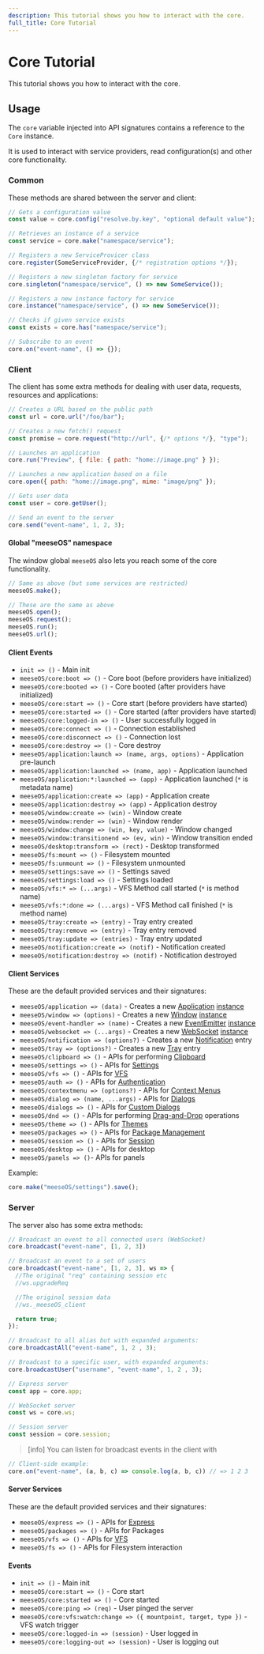 ```yaml
---
description: This tutorial shows you how to interact with the core.
full_title: Core Tutorial
---
```


# Core Tutorial

This tutorial shows you how to interact with the core.

## Usage

The `core` variable injected into API signatures contains a reference to the `Core` instance.

It is used to interact with service providers, read configuration(s) and other core functionality.

### Common

These methods are shared between the server and client:

```javascript
// Gets a configuration value
const value = core.config("resolve.by.key", "optional default value");

// Retrieves an instance of a service
const service = core.make("namespace/service");

// Registers a new ServiceProvicer class
core.register(SomeServiceProvider, {/* registration options */});

// Registers a new singleton factory for service
core.singleton("namespace/service", () => new SomeService());

// Registers a new instance factory for service
core.instance("namespace/service", () => new SomeService());

// Checks if given service exists
const exists = core.has("namespace/service");

// Subscribe to an event
core.on("event-name", () => {});
```

### Client

The client has some extra methods for dealing with user data, requests, resources and applications:

```javascript
// Creates a URL based on the public path
const url = core.url("/foo/bar");

// Creates a new fetch() request
const promise = core.request("http://url", {/* options */}, "type");

// Launches an application
core.run("Preview", { file: { path: "home://image.png" } });

// Launches a new application based on a file
core.open({ path: "home://image.png", mime: "image/png" });

// Gets user data
const user = core.getUser();

// Send an event to the server
core.send("event-name", 1, 2, 3);
```

#### Global "meeseOS" namespace

The window global `meeseOS` also lets you reach some of the core functionality.

```javascript
// Same as above (but some services are restricted)
meeseOS.make();

// These are the same as above
meeseOS.open();
meeseOS.request();
meeseOS.run();
meeseOS.url();
```

#### Client Events

* `init => ()` - Main init
* `meeseOS/core:boot => ()` - Core boot (before providers have initialized)
* `meeseOS/core:booted => ()` - Core booted (after providers have initialized)
* `meeseOS/core:start => ()` - Core start (before providers have started)
* `meeseOS/core:started => ()` - Core started (after providers have started)
* `meeseOS/core:logged-in => ()` - User successfully logged in
* `meeseOS/core:connect => ()` - Connection established
* `meeseOS/core:disconnect => ()` - Connection lost
* `meeseOS/core:destroy => ()` - Core destroy
* `meeseOS/application:launch => (name, args, options)` - Application pre-launch
* `meeseOS/application:launched => (name, app)` - Application launched
* `meeseOS/application:*:launched => (app)` - Application launched (`*` is metadata name)
* `meeseOS/application:create => (app)` - Application create
* `meeseOS/application:destroy => (app)` - Application destroy
* `meeseOS/window:create => (win)` - Window create
* `meeseOS/window:render => (win)` - Window render
* `meeseOS/window:change => (win, key, value)` - Window changed
* `meeseOS/window:transitionend => (ev, win)` - Window transition ended
* `meeseOS/desktop:transform => (rect)` - Desktop transformed
* `meeseOS/fs:mount => ()` - Filesystem mounted
* `meeseOS/fs:unmount => ()` - Filesystem unmounted
* `meeseOS/settings:save => ()` - Settings saved
* `meeseOS/settings:load => ()` - Settings loaded
* `meeseOS/vfs:* => (...args)` - VFS Method call started (`*` is method name)
* `meeseOS/vfs:*:done => (...args)` - VFS Method call finished (`*` is method name)
* `meeseOS/tray:create => (entry)` - Tray entry created
* `meeseOS/tray:remove => (entry)` - Tray entry removed
* `meeseOS/tray:update => (entries)` - Tray entry updated
* `meeseOS/notification:create => (notif)` - Notification created
* `meeseOS/notification:destroy => (notif)` - Notification destroyed

#### Client Services

These are the default provided services and their signatures:

* `meeseOS/application => (data)` - Creates a new [Application](../application/README.md) [instance](https://meeseOS.github.io/meeseOS-manual/api/meeseOS-client/class/src/application.js~Application.html)
* `meeseOS/window => (options)` - Creates a new [Window](../window/README.md) [instance](https://meeseOS.github.io/meeseOS-manual/api/meeseOS-client/class/src/window.js~Window.html)
* `meeseOS/event-handler => (name)` - Creates a new [EventEmitter](../bus/README.md) [instance](https://meeseOS.github.io/meeseOS-manual/api/meeseOS-common/class/src/event-handler.js~EventHandler.html)
* `meeseOS/websocket => (...args)` - Creates a new [WebSocket](../application/README.md#websockets) [instance](https://meeseOS.github.io/meeseOS-manual/api/meeseOS-client/class/src/websocket.js~Websocket.html)
* `meeseOS/notification => (options?)` - Creates a new [Notification](../notification/README.md) entry
* `meeseOS/tray => (options?)` - Creates a new [Tray](../tray/README.md) entry
* `meeseOS/clipboard => ()` - APIs for performing [Clipboard](../clipboard/README.md)
* `meeseOS/settings => ()` - APIs for [Settings](../settings/README.md)
* `meeseOS/vfs => ()` - APIs for [VFS](../vfs/README.md)
* `meeseOS/auth => ()` - APIs for [Authentication](../auth/README.md)
* `meeseOS/contextmenu => (options?)` - APIs for [Context Menus](../gui/README.md#contextmenu)
* `meeseOS/dialog => (name, ...args)` - APIs for [Dialogs](../dialog/README.md#usage)
* `meeseOS/dialogs => ()` - APIs for [Custom Dialogs](../dialog/README.md#custom-dialog)
* `meeseOS/dnd => ()` - APIs for performing [Drag-and-Drop](../tutorial/dnd/README.md) operations
* `meeseOS/theme => ()` - APIs for [Themes](../tutorial/theme/README.md#usage)
* `meeseOS/packages => ()` - APIs for [Package Management](https://meeseOS.github.io/meeseOS-manual/api/meeseOS-client/class/src/packages.js~Packages.html)
* `meeseOS/session => ()` - APIs for [Session](https://meeseOS.github.io/meeseOS-manual/api/meeseOS-client/class/src/session.js~Session.html)
* `meeseOS/desktop => ()` - APIs for desktop
* `meeseOS/panels => ()`- APIs for panels

Example:

```javascript
core.make("meeseOS/settings").save();
```

### Server

The server also has some extra methods:

```javascript
// Broadcast an event to all connected users (WebSocket)
core.broadcast("event-name", [1, 2, 3])

// Broadcast an event to a set of users
core.broadcast("event-name", [1, 2, 3], ws => {
  //The original "req" containing session etc
  //ws.upgradeReq

  //The original session data
  //ws._meeseOS_client

  return true;
});

// Broadcast to all alias but with expanded arguments:
core.broadcastAll("event-name", 1, 2 , 3);

// Broadcast to a specific user, with expanded arguments:
core.broadcastUser("username", "event-name", 1, 2 , 3);

// Express server
const app = core.app;

// WebSocket server
const ws = core.ws;

// Session server
const session = core.session;
```

> [info] You can listen for broadcast events in the client with

```javascript
// Client-side example:
core.on("event-name", (a, b, c) => console.log(a, b, c)) // => 1 2 3
```

#### Server Services

These are the default provided services and their signatures:

* `meeseOS/express => ()` - APIs for [Express](../express/README.md)
* `meeseOS/packages => ()` - APIs for Packages
* `meeseOS/vfs => ()` - APIs for [VFS](../vfs/README.md#server-api)
* `meeseOS/fs => ()` - APIs for Filesystem interaction

#### Events

* `init => ()` - Main init
* `meeseOS/core:start => ()` - Core start
* `meeseOS/core:started => ()` - Core started
* `meeseOS/core:ping => (req)` - User pinged the server
* `meeseOS/core:vfs:watch:change => ({ mountpoint, target, type })` - VFS watch trigger
* `meeseOS/core:logged-in => (session)` - User logged in
* `meeseOS/core:logging-out => (session)` - User is logging out
